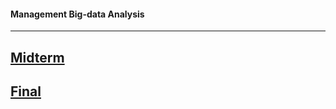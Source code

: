 #### Management Big-data Analysis
----------
## [Midterm](https://github.com/jen0707/Management-big-data-analysis/tree/Midterm)    
## [Final](https://github.com/jen0707/Management-big-data-analysis/tree/Final)
